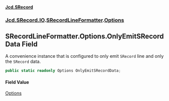#### [Jcd.SRecord](index.md 'index')
### [Jcd.SRecord.IO](Jcd.SRecord.IO.md 'Jcd.SRecord.IO').[SRecordLineFormatter](Jcd.SRecord.IO.SRecordLineFormatter.md 'Jcd.SRecord.IO.SRecordLineFormatter').[Options](Jcd.SRecord.IO.SRecordLineFormatter.Options.md 'Jcd.SRecord.IO.SRecordLineFormatter.Options')

## SRecordLineFormatter.Options.OnlyEmitSRecordData Field

A convenience instance that is configured to only emit `SRecord` line and only the `SRecord` data.

```csharp
public static readonly Options OnlyEmitSRecordData;
```

#### Field Value
[Options](Jcd.SRecord.IO.SRecordLineFormatter.Options.md 'Jcd.SRecord.IO.SRecordLineFormatter.Options')
